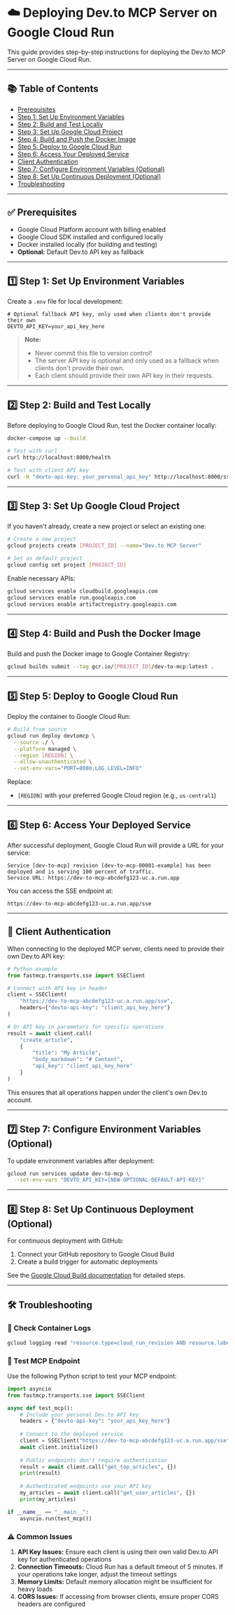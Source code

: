 # ☁️ Deploying Dev.to MCP Server on Google Cloud Run

This guide provides step-by-step instructions for deploying the Dev.to MCP Server on Google Cloud Run.

---

## 📚 Table of Contents
- [Prerequisites](#prerequisites)
- [Step 1: Set Up Environment Variables](#step-1-set-up-environment-variables)
- [Step 2: Build and Test Locally](#step-2-build-and-test-locally)
- [Step 3: Set Up Google Cloud Project](#step-3-set-up-google-cloud-project)
- [Step 4: Build and Push the Docker Image](#step-4-build-and-push-the-docker-image)
- [Step 5: Deploy to Google Cloud Run](#step-5-deploy-to-google-cloud-run)
- [Step 6: Access Your Deployed Service](#step-6-access-your-deployed-service)
- [Client Authentication](#client-authentication)
- [Step 7: Configure Environment Variables (Optional)](#step-7-configure-environment-variables-optional)
- [Step 8: Set Up Continuous Deployment (Optional)](#step-8-set-up-continuous-deployment-optional)
- [Troubleshooting](#troubleshooting)

---

## ✅ Prerequisites

- Google Cloud Platform account with billing enabled
- Google Cloud SDK installed and configured locally
- Docker installed locally (for building and testing)
- **Optional:** Default Dev.to API key as fallback

---

## 1️⃣ Step 1: Set Up Environment Variables

Create a `.env` file for local development:

```env
# Optional fallback API key, only used when clients don't provide their own
DEVTO_API_KEY=your_api_key_here
```

> **Note:**
> - Never commit this file to version control!
> - The server API key is optional and only used as a fallback when clients don't provide their own.
> - Each client should provide their own API key in their requests.

---

## 2️⃣ Step 2: Build and Test Locally

Before deploying to Google Cloud Run, test the Docker container locally:

```bash
docker-compose up --build

# Test with curl
curl http://localhost:8000/health

# Test with client API key
curl -H "devto-api-key: your_personal_api_key" http://localhost:8000/sse
```

---

## 3️⃣ Step 3: Set Up Google Cloud Project

If you haven't already, create a new project or select an existing one:

```bash
# Create a new project
gcloud projects create [PROJECT_ID] --name="Dev.to MCP Server"

# Set as default project
gcloud config set project [PROJECT_ID]
```

Enable necessary APIs:

```bash
gcloud services enable cloudbuild.googleapis.com
gcloud services enable run.googleapis.com
gcloud services enable artifactregistry.googleapis.com
```

---

## 4️⃣ Step 4: Build and Push the Docker Image

Build and push the Docker image to Google Container Registry:

```bash
gcloud builds submit --tag gcr.io/[PROJECT_ID]/dev-to-mcp:latest .
```

---

## 5️⃣ Step 5: Deploy to Google Cloud Run

Deploy the container to Google Cloud Run:

```bash
# Build from source
gcloud run deploy devtomcp \
  --source ./ \
  --platform managed \
  --region [REGION] \
  --allow-unauthenticated \
  --set-env-vars="PORT=8080,LOG_LEVEL=INFO" 
```

Replace:
- `[REGION]` with your preferred Google Cloud region (e.g., `us-central1`)

---

## 6️⃣ Step 6: Access Your Deployed Service

After successful deployment, Google Cloud Run will provide a URL for your service:

```text
Service [dev-to-mcp] revision [dev-to-mcp-00001-example] has been deployed and is serving 100 percent of traffic.
Service URL: https://dev-to-mcp-abcdefg123-uc.a.run.app
```

You can access the SSE endpoint at:
```
https://dev-to-mcp-abcdefg123-uc.a.run.app/sse
```

---

## 🔐 Client Authentication

When connecting to the deployed MCP server, clients need to provide their own Dev.to API key:

```python
# Python example
from fastmcp.transports.sse import SSEClient

# Connect with API key in header
client = SSEClient(
    "https://dev-to-mcp-abcdefg123-uc.a.run.app/sse",
    headers={"devto-api-key": "client_api_key_here"}
)

# Or API key in parameters for specific operations
result = await client.call(
    "create_article",
    {
        "title": "My Article",
        "body_markdown": "# Content",
        "api_key": "client_api_key_here" 
    }
)
```

This ensures that all operations happen under the client's own Dev.to account.

---

## 7️⃣ Step 7: Configure Environment Variables (Optional)

To update environment variables after deployment:

```bash
gcloud run services update dev-to-mcp \
  --set-env-vars "DEVTO_API_KEY=[NEW-OPTIONAL-DEFAULT-API-KEY]"
```

---

## 8️⃣ Step 8: Set Up Continuous Deployment (Optional)

For continuous deployment with GitHub:

1. Connect your GitHub repository to Google Cloud Build
2. Create a build trigger for automatic deployments

See the [Google Cloud Build documentation](https://cloud.google.com/build/docs/automating-builds/github/build-repos-from-github) for detailed steps.

---

## 🛠️ Troubleshooting

### 📄 Check Container Logs

```bash
gcloud logging read "resource.type=cloud_run_revision AND resource.labels.service_name=dev-to-mcp" --limit 50
```

### 🧪 Test MCP Endpoint

Use the following Python script to test your MCP endpoint:

```python
import asyncio
from fastmcp.transports.sse import SSEClient

async def test_mcp():
    # Include your personal Dev.to API key
    headers = {"devto-api-key": "your_api_key_here"}
    
    # Connect to the deployed service
    client = SSEClient("https://dev-to-mcp-abcdefg123-uc.a.run.app/sse", headers=headers)
    await client.initialize()
    
    # Public endpoints don't require authentication
    result = await client.call("get_top_articles", {})
    print(result)
    
    # Authenticated endpoints use your API key
    my_articles = await client.call("get_user_articles", {})
    print(my_articles)

if __name__ == "__main__":
    asyncio.run(test_mcp())
```

### ⚠️ Common Issues

1. **API Key Issues:** Ensure each client is using their own valid Dev.to API key for authenticated operations
2. **Connection Timeouts:** Cloud Run has a default timeout of 5 minutes. If your operations take longer, adjust the timeout settings
3. **Memory Limits:** Default memory allocation might be insufficient for heavy loads
4. **CORS Issues:** If accessing from browser clients, ensure proper CORS headers are configured 